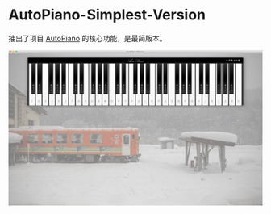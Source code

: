 # AutoPiano-Simplest-Version


抽出了项目 [AutoPiano](https://github.com/WarpPrism/AutoPiano) 的核心功能，是最简版本。

![README.png](./README.png)


